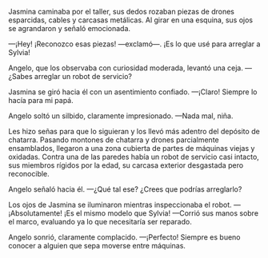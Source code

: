 Jasmina caminaba por el taller, sus dedos rozaban piezas de drones esparcidas, cables y carcasas metálicas. Al girar en una esquina, sus ojos se agrandaron y señaló emocionada.

—¡Hey! ¡Reconozco esas piezas! —exclamó—. ¡Es lo que usé para arreglar a Sylvia!

Angelo, que los observaba con curiosidad moderada, levantó una ceja. —¿Sabes arreglar un robot de servicio?

Jasmina se giró hacia él con un asentimiento confiado. —¡Claro! Siempre lo hacía para mi papá.

Angelo soltó un silbido, claramente impresionado. —Nada mal, niña.

Les hizo señas para que lo siguieran y los llevó más adentro del depósito de chatarra. Pasando montones de chatarra y drones parcialmente ensamblados, llegaron a una zona cubierta de partes de máquinas viejas y oxidadas. Contra una de las paredes había un robot de servicio casi intacto, sus miembros rígidos por la edad, su carcasa exterior desgastada pero reconocible.

Angelo señaló hacia él. —¿Qué tal ese? ¿Crees que podrías arreglarlo?

Los ojos de Jasmina se iluminaron mientras inspeccionaba el robot. —¡Absolutamente! ¡Es el mismo modelo que Sylvia! —Corrió sus manos sobre el marco, evaluando ya lo que necesitaría ser reparado.

Angelo sonrió, claramente complacido. —¡Perfecto! Siempre es bueno conocer a alguien que sepa moverse entre máquinas.